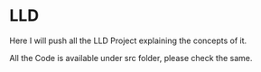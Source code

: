 # LLD
Here I will push all the LLD Project explaining the concepts of it.

All the Code is available under src folder, please check the same.
